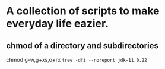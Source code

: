 # A collection of scripts to make everyday life eazier.
## chmod of a directory and subdirectories
chmod g-w,g+xs,o+rx `tree -dfi --noreport jdk-11.0.22`
